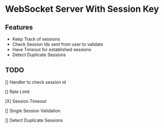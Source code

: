 # WebSocket Server With Session Key

## Features

- Keep Track of sessions
- Check Session Ids sent from user to validate 
- Have Timeout for established sessions
- Detect Duplicate Sessions

## TODO

[] Handler to check session id

[] Rate Limit

[X] Session Timeout

[] Single Session Validation

[] Detect Duplicate Sessions
